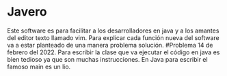 # Javero
Este software es para facilitar a los desarrolladores en java y a los amantes del editor texto llamado vim. Para explicar cada función nueva del software va a estar planteado de una manera problema solución.
#Problema 14 de febrero del 2022.
Para escribir la clase que va ejecutar el código en java es bien tedioso ya que son muchas instrucciones. En Java para escribir el famoso main es un lio.
